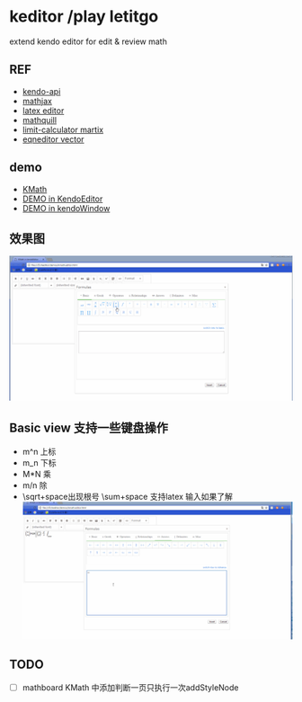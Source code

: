 # keditor /play letitgo
extend kendo editor for edit &amp; review   math

## REF

- [kendo-api](http://docs.telerik.com/kendo-ui/api/javascript/ui/editor#events-execute)
- [mathjax](http://docs.mathjax.org/en/latest/start.html)
- [latex editor](https://arachnoid.com/latex/)
- [mathquill](http://mathquill.com/)
- [limit-calculator martix](https://www.symbolab.com/solver/limit-calculator)
- [eqneditor vector](https://www.codecogs.com/latex/eqneditor.php)
## demo

- [KMath](https://sharpgui.github.io/keditor/demos/mathboard.html)
- [DEMO in KendoEditor](https://sharpgui.github.io/keditor/demos/kmath.editor.html)
- [DEMO in kendoWindow](https://sharpgui.github.io/keditor/demos/kmath.window.html)

## 效果图

![](pic/mathEditor.gif)

## Basic view 支持一些键盘操作
- m^n  上标
- m_n  下标
- M*N  乘
- m/n  除
- \sqrt+space出现根号  \sum+space             支持latex 输入如果了解
![](pic/basic.gif)

## TODO
- [ ] mathboard KMath 中添加判断一页只执行一次addStyleNode